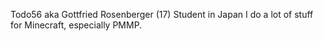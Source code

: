 Todo56 aka Gottfried Rosenberger (17)
Student in Japan
I do a lot of stuff for Minecraft, especially PMMP.
